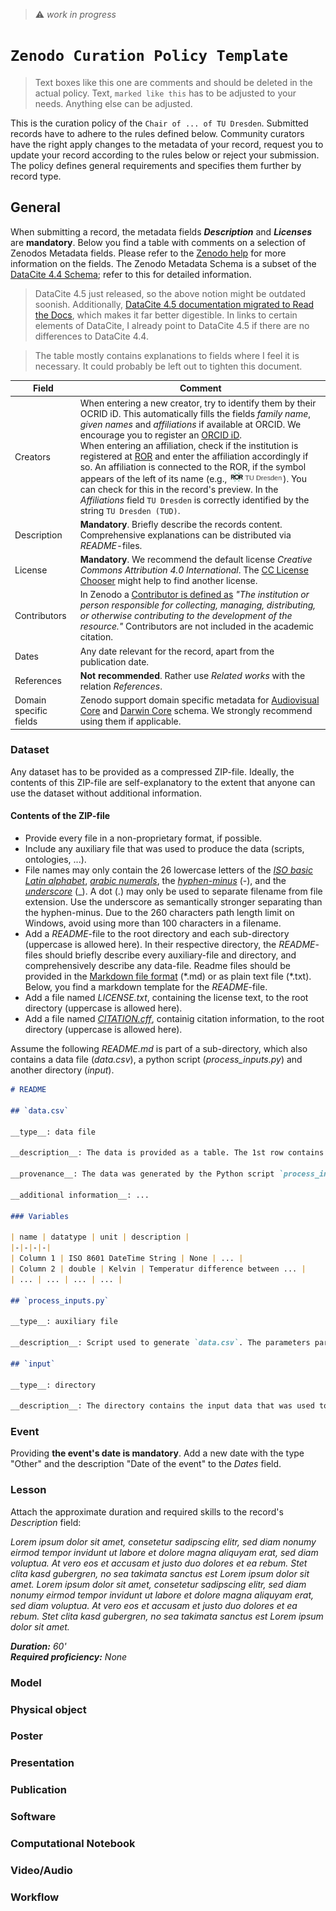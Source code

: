 > :warning: *work in progress*

# `Zenodo Curation Policy Template`

> Text boxes like this one are comments and should be deleted in the actual policy. Text, `marked like this` has to be adjusted to your needs. Anything else can be adjusted.

This is the curation policy of the `Chair of ... of TU Dresden`. Submitted records have to adhere to the rules defined below. Community curators have the right apply changes to the metadata of your record, request you to update your record according to the rules below or reject your submission. The policy defines general requirements and specifies them further by record type.

## General

When submitting a record, the metadata fields ***Description*** and ***Licenses*** are **mandatory**. Below you find a table with comments on a selection of Zenodos Metadata fields. Please refer to the [Zenodo help](https://help.zenodo.org/docs/deposit/describe-records/) for more information on the fields. The Zenodo Metadata Schema is a subset of the [DataCite 4.4 Schema](https://schema.datacite.org/meta/kernel-4.4/); refer to this for detailed information.

> DataCite 4.5 just released, so the above notion might be outdated soonish. Additionally, [DataCite 4.5 documentation migrated to Read the Docs](https://datacite-metadata-schema.readthedocs.io/en/4.5/), which makes it far better digestible. In links to certain elements of DataCite, I already point to DataCite 4.5 if there are no differences to DataCite 4.4.

> The table mostly contains explanations to fields where I feel it is necessary. It could probably be left out to tighten this document.

| Field | Comment |
|-|-|
| Creators | When entering a new creator, try to identify them by their OCRID iD. This automatically fills the fields *family name*, *given names* and *affiliations* if available at ORCID. We encourage you to register an [ORCID iD](https://orcid.org/). <br>When entering an affiliation, check if the institution is registered at [ROR](https://ror.org/) and enter the affiliation accordingly if so. An affiliation is connected to the ROR, if the symbol appears of the left of its name (e.g., <img src="./assets/img/ror.png" alt="Description" style="height:12pt;"/>). You can check for this in the record's preview. In the *Affiliations* field `TU Dresden` is correctly identified by the string `TU Dresden (TUD)`.|
| Description | **Mandatory**. Briefly describe the records content. Comprehensive explanations can be distributed via *README*-files.
| License | **Mandatory**. We recommend the default license *Creative Commons Attribution 4.0 International*. The [CC License Chooser](https://chooser-beta.creativecommons.org/) might help to find another license.
| Contributors | In Zenodo a [Contributor is defined as](https://datacite-metadata-schema.readthedocs.io/en/4.5/properties/contributor/#id1) *"The institution or person responsible for collecting, managing, distributing, or otherwise contributing to the development of the resource."* Contributors are not included in the academic citation.|
| Dates | Any date relevant for the record, apart from the publication date. |
| References | **Not recommended**. Rather use *Related works* with the relation *References*. |
| Domain specific fields | Zenodo support domain specific metadata for [Audiovisual Core](https://ac.tdwg.org/) and [Darwin Core](https://ac.tdwg.org/) schema. We strongly recommend using them if applicable. |

### Dataset

Any dataset has to be provided as a compressed ZIP-file. Ideally, the contents of this ZIP-file are self-explanatory to the extent that anyone can use the dataset without additional information.

#### Contents of the ZIP-file

- Provide every file in a non-proprietary format, if possible.
- Include any auxiliary file that was used to produce the data (scripts, ontologies, ...).
- File names may only contain the 26 lowercase letters of the *[ISO basic Latin alphabet](https://www.wikidata.org/wiki/Q5974462)*, *[arabic numerals](https://www.wikidata.org/wiki/Q29961325)*, the *[hyphen-minus](https://www.wikidata.org/wiki/Q617884)* (-), and the *[underscore](https://www.wikidata.org/wiki/Q11199)* (_). A dot (.) may only be used to separate filename from file extension. Use the underscore as semantically stronger separating than the hyphen-minus. Due to the 260 characters path length limit on Windows, avoid using more than 100 characters in a filename.
- Add a *README*-file to the root directory and each sub-directory (uppercase is allowed here). In their respective directory, the *README*-files should briefly describe every auxiliary-file and directory, and comprehensively describe any data-file. Readme files should be provided in the [Markdown file format](https://daringfireball.net/projects/markdown/basics) (\*.md) or as plain text file (\*.txt). Below, you find a markdown template for the *README*-file.
- Add a file named *LICENSE.txt*, containing the license text, to the root directory (uppercase is allowed here).
- Add a file named *[CITATION.cff](https://citation-file-format.github.io/)*, containig citation information, to the root directory (uppercase is allowed here).


Assume the following *README.md* is part of a sub-directory, which also contains a data file (*data.csv*), a python script (*process_inputs.py*) and another directory (*input*).

```md
# README

## `data.csv`

__type__: data file

__description__: The data is provided as a table. The 1st row contains the column names; the columns are described in the variables section. Empty cells are identified with *null*. The table describes ... 

__provenance__: The data was generated by the Python script `process_inputs.py` with the paramters param1 = ... and param2 = ..., and the input data form the `input` directory.

__additional information__: ...

### Variables

| name | datatype | unit | description |
|-|-|-|-|
| Column 1 | ISO 8601 DateTime String | None | ... | 
| Column 2 | double | Kelvin | Temperatur difference between ... |
| ... | ... | ... | ... |

## `process_inputs.py`

__type__: auxiliary file

__description__: Script used to generate `data.csv`. The parameters param1 and param2 control ...

## `input`

__type__: directory

__description__: The directory contains the input data that was used to generate `data.csv`.
```

### Event

Providing **the event's date is mandatory**. Add a new date with the type "Other" and the description "Date of the event" to the *Dates* field.

### Lesson

Attach the approximate duration and required skills to the record's *Description* field:

*Lorem ipsum dolor sit amet, consetetur sadipscing elitr, sed diam nonumy eirmod tempor invidunt ut labore et dolore magna aliquyam erat, sed diam voluptua. At vero eos et accusam et justo duo dolores et ea rebum. Stet clita kasd gubergren, no sea takimata sanctus est Lorem ipsum dolor sit amet. Lorem ipsum dolor sit amet, consetetur sadipscing elitr, sed diam nonumy eirmod tempor invidunt ut labore et dolore magna aliquyam erat, sed diam voluptua. At vero eos et accusam et justo duo dolores et ea rebum. Stet clita kasd gubergren, no sea takimata sanctus est Lorem ipsum dolor sit amet.*

***Duration:** 60' <br>
**Required proficiency:** None*

### Model

### Physical object

### Poster

### Presentation

### Publication

### Software

### Computational Notebook

### Video/Audio

### Workflow